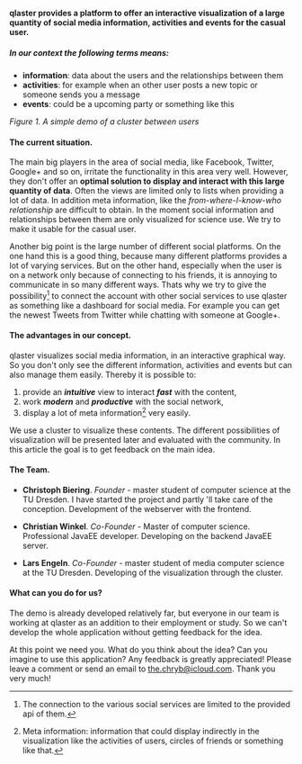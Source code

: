 
**qlaster provides a platform to offer an interactive visualization of a large quantity of social media information, activities and events for the casual user.**

##### In our context the following terms means:
- **information**: data about the users and the relationships between them
- **activities**: for example when an other user posts a new topic or someone sends you a message
- **events**: could be a upcoming party or something like this


<canvas width="720" height="400"></canvas>
<script src='js/snippets/anim01.js'>{newline}</script>
_Figure 1. A simple demo of a cluster between users_


#### The current situation.

The main big players in the area of social media, like Facebook, Twitter, Google+ and so on, irritate the functionality in this area very well. However, they don't offer an **optimal solution to display and interact with this large quantity of data**. Often the views are limited only to lists when providing a lot of data. In addition meta information, like the _from-where-I-know-who relationship_ are difficult to obtain.
In the moment social information and relationships between them are only visualized for science use. We try to make it usable for the casual user.

Another big point is the large number of different social platforms. On the one hand this is a good thing, because many different platforms provides a lot of varying services. But on the other hand, especially when the user is on a network only because of connecting to his friends, it is annoying to communicate in so many different ways. Thats why we try to give the possibility[^1] to connect the account with other social services to use qlaster as something like a dashboard for social media. For example you can get the newest Tweets from Twitter while chatting with someone at Google+.

#### The advantages in our concept.

qlaster visualizes social media information, in an interactive graphical way. So you don't only see the different information, activities and events but can also manage them easily.
Thereby it is possible to:

1. provide an _**intuitive**_ view to interact _**fast**_ with the content,
2. work _**modern**_ and _**productive**_ with the social network,
3. display a lot of meta information[^2] very easily.

We use a cluster to visualize these contents. The different possibilities of visualization will be presented later and evaluated with the community. In this article the goal is to get feedback on the main idea.


#### The Team.

- **Christoph Biering**. _Founder_ - master student of computer science at the TU Dresden. I have started the project and partly 'll take care of the conception. Development of the webserver with the frontend.

- **Christian Winkel**. _Co-Founder_ - Master of computer science. Professional JavaEE developer. Developing on the backend JavaEE server.

- **Lars Engeln**. _Co-Founder_ - master student of media computer science at the TU Dresden. Developing of the visualization through the cluster.


#### What can you do for us?

The demo is already developed relatively far, but everyone in our team is working at qlaster as an addition to their employment or study. So we can't develop the whole application without getting feedback for the idea.

At this point we need you. What do you think about the idea? Can you imagine to use this application? Any feedback is greatly appreciated! Please leave a comment or send an email to the.chryb@icloud.com.
Thank you very much!


[^1]: The connection to the various social services are limited to the provided api of them.
[^2]: Meta information: information that could display indirectly in the visualization like the activities of users, circles of friends or something like that.
